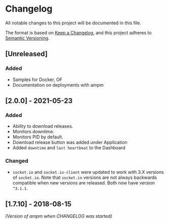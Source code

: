 # Changelog
All notable changes to this project will be documented in this file.

The format is based on [Keep a Changelog](https://keepachangelog.com/en/1.0.0/), and this project adheres to [Semantic Versioning](https://semver.org/spec/v2.0.0.html).

## [Unreleased]

### Added

- Samples for Docker, OF
- Documentation on deployments with ampm

## [2.0.0] - 2021-05-23

### Added

- Ability to download releases.
- Monitors downtime.
- Monitors PID by default.
- Download release button was added under Application
- Added ```downtime``` and  ```last heartbeat``` to the Dashboard

### Changed

- ```socket.io``` and ```socket.io-client``` were updated to work with 3.X versions of ```socket.io```. Note that ```socket.io``` versions are not always backwards compatible when new versions are released. Both now have version `^3.1.1`.

## [1.7.10] - 2018-08-15

*(Version of ampm when CHANGELOG was started)*